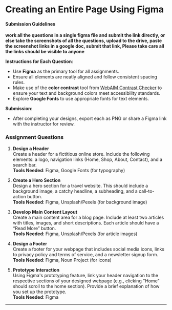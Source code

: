 # Creating an Entire Page Using Figma

#### Submission Guidelines

**work all the questions in a single figma file and submit the link directly, or else take the screenshots of all the questions, upload to the drive, paste the screenshot links in a google doc, submit that link, Please take care all the links should be visible to anyone**

**Instructions for Each Question**:

- Use **Figma** as the primary tool for all assignments.
- Ensure all elements are neatly aligned and follow consistent spacing rules.
- Make use of the **color contrast** tool from [WebAIM Contrast Checker](https://webaim.org/resources/contrastchecker/) to ensure your text and background colors meet accessibility standards.
- Explore **Google Fonts** to use appropriate fonts for text elements.

**Submission**:

- After completing your designs, export each as PNG or share a Figma link with the instructor for review.

### **Assignment Questions**

1. **Design a Header**  
   Create a header for a fictitious online store. Include the following elements: a logo, navigation links (Home, Shop, About, Contact), and a search bar.  
   **Tools Needed**: Figma, Google Fonts (for typography)

2. **Create a Hero Section**  
   Design a hero section for a travel website. This should include a background image, a catchy headline, a subheading, and a call-to-action button.  
   **Tools Needed**: Figma, Unsplash/Pexels (for background image)

3. **Develop Main Content Layout**  
   Create a main content area for a blog page. Include at least two articles with titles, images, and short descriptions. Each article should have a “Read More” button.  
   **Tools Needed**: Figma, Unsplash/Pexels (for article images)

4. **Design a Footer**  
   Create a footer for your webpage that includes social media icons, links to privacy policy and terms of service, and a newsletter signup form.  
   **Tools Needed**: Figma, Noun Project (for icons)

5. **Prototype Interaction**  
   Using Figma's prototyping feature, link your header navigation to the respective sections of your designed webpage (e.g., clicking "Home" should scroll to the home section). Provide a brief explanation of how you set up the prototype.  
   **Tools Needed**: Figma

---
